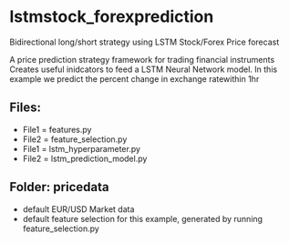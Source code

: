 # lstmstock_forexprediction
Bidirectional long/short strategy using LSTM Stock/Forex Price forecast

A price prediction strategy framework for trading financial instruments
Creates useful inidcators to feed a LSTM Neural Network model.
In this example we predict the percent change in exchange ratewithin 1hr

## Files:
- File1 = features.py
- File2 = feature_selection.py
- File1 = lstm_hyperparameter.py
- File2 = lstm_prediction_model.py

## Folder: pricedata
- default EUR/USD Market data 
- default feature selection for this example, generated by running feature_selection.py



